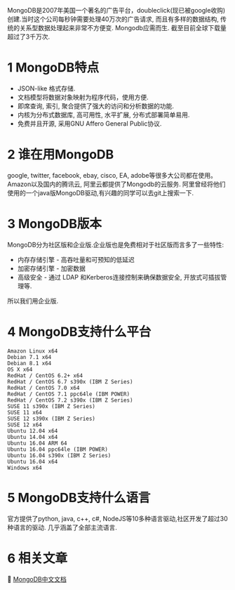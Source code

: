 MongoDB是2007年美国一个著名的广告平台，doubleclick(现已被google收购)创建.当时这个公司每秒钟需要处理40万次的广告请求, 而且有多样的数据结构, 传统的关系型数据处理起来非常不方便变. Mongodb应需而生.
截至目前全球下载量超过了3千万次.

1 MongoDB特点
===

* JSON-like 格式存储.
* 文档模型将数据对象映射为程序代码，使用方便.
* 即席查询, 索引, 聚合提供了强大的访问和分析数据的功能.
* 内核为分布式数据库, 高可用性, 水平扩展, 分布式部署简单易用.
* 免费并且开源, 采用GNU Affero General Public协议.

2 谁在用MongoDB
===

google, twitter, facebook, ebay, cisco, EA, adobe等很多大公司都在使用。
Amazon以及国内的腾讯云, 阿里云都提供了Mongodb的云服务.
阿里曾经将他们使用的一个java版MongoDB驱动,有兴趣的同学可以去git上搜索一下.

3 MongoDB版本
===

MongoDB分为社区版和企业版.企业版也是免费相对于社区版而言多了一些特性:

* 内存存储引擎 - 高吞吐量和可预知的低延迟
* 加密存储引擎 - 加密数据
* 高级安全 - 通过 LDAP 和Kerberos连接控制来确保数据安全, 开放式可插拔管理等.

所以我们用企业版.

4 MongoDB支持什么平台
===

    Amazon Linux x64
    Debian 7.1 x64
    Debian 8.1 x64
    OS X x64
    RedHat / CentOS 6.2+ x64
    RedHat / CentOS 6.7 s390x (IBM Z Series)
    RedHat / CentOS 7.0 x64
    RedHat / CentOS 7.1 ppc64le (IBM POWER)
    RedHat / CentOS 7.2 s390x (IBM Z Series)
    SUSE 11 s390x (IBM Z Series)
    SUSE 11 x64
    SUSE 12 s390x (IBM Z Series)
    SUSE 12 x64
    Ubuntu 12.04 x64
    Ubuntu 14.04 x64
    Ubuntu 16.04 ARM 64
    Ubuntu 16.04 ppc64le (IBM POWER)
    Ubuntu 16.04 s390x (IBM Z Series)
    Ubuntu 16.04 x64
    Windows x64

5 MongoDB支持什么语言
===

官方提供了python, java, c++, c#, NodeJS等10多种语言驱动,社区开发了超过30种语言的驱动. 几乎涵盖了全部主流语言.

6 相关文章
===

📖 [MongoDB中文文档](http://localhost/article/mongodb/index.html)